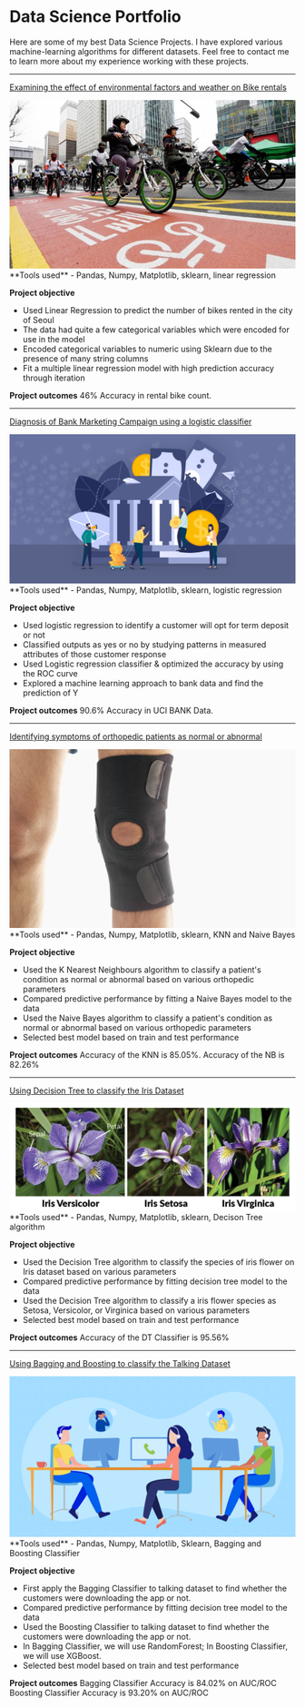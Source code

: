 # Data Science Portfolio

Here are some of my best Data Science Projects. I have explored various machine-learning algorithms for different datasets. Feel free to contact me to learn more about my experience working with these projects.

***

[Examining the effect of environmental factors and weather on Bike rentals](https://github.com/jmlucasusc4/LinearRegressionProject/blob/main/Seoul_Bike_Linear_Regression_Project.ipynb)

<img src="images/seoul-bikes.jpeg?raw=true"/>
**Tools used** - Pandas, Numpy, Matplotlib, sklearn, linear regression

**Project objective** 

- Used Linear Regression to predict the number of bikes rented in the city of Seoul
- The data had quite a few categorical variables which were encoded for use in the model
- Encoded categorical variables to numeric using Sklearn due to the presence of many string columns
- Fit a multiple linear regression model with high prediction accuracy through iteration

**Project outcomes**
46% Accuracy in rental bike count.

***

[Diagnosis of Bank Marketing Campaign using a logistic classifier](https://github.com/jmlucasusc4/LogisticRegression/blob/main/Bank_Logistic_RegressionProject.ipynb)

<img src="images/Bank_data.jpeg?raw=true"/>
**Tools used** - Pandas, Numpy, Matplotlib, sklearn, logistic regression

**Project objective** 

- Used logistic regression to identify a customer will opt for term deposit or not 
- Classified outputs as yes or no by studying patterns in measured attributes of those customer response
- Used Logistic regression classifier & optimized the accuracy by using the ROC curve
- Explored a machine learning approach to bank data and find the prediction of Y

**Project outcomes**
90.6% Accuracy in UCI BANK Data.

***

[Identifying symptoms of orthopedic patients as normal or abnormal](https://github.com/jmlucasusc4/KNN_NB_Project/blob/main/04_Knn_Nb_Project_ipynb.ipynb)

<img src="images/knee-brace-ortho.png?raw=true"/>
**Tools used** - Pandas, Numpy, Matplotlib, sklearn, KNN and Naive Bayes

**Project objective** 

- Used the K Nearest Neighbours algorithm to classify a patient's condition as normal or abnormal based on various orthopedic parameters
- Compared predictive performance by fitting a Naive Bayes model to the data
- Used the Naive Bayes algorithm to classify a patient's condition as normal or abnormal based on various orthopedic parameters
- Selected best model based on train and test performance

**Project outcomes**
Accuracy of the KNN is 85.05%.
Accuracy of the NB is 82.26%

***

[Using Decision Tree to classify the Iris Dataset](https://github.com/jmlucasusc4/Decision_Tree/blob/main/Decison_Tree_Example.ipynb)

<img src="images/Iris.png?raw=true"/>
**Tools used** - Pandas, Numpy, Matplotlib, sklearn, Decison Tree algorithm

**Project objective** 

- Used the Decision Tree algorithm to classify the species of iris flower on Iris dataset based on various parameters
- Compared predictive performance by fitting decision tree model to the data
- Used the Decision Tree algorithm to classify a iris flower species as Setosa, Versicolor, or Virginica based on various parameters
- Selected best model based on train and test performance

**Project outcomes**
Accuracy of the DT Classifier is 95.56%

***

[Using Bagging and Boosting to classify the Talking Dataset](https://github.com/jmlucasusc4/Bagging_Boosting_Project/blob/main/Bagging_Boosting_Project_ipynb.ipynb)

<img src="images/talking.png?raw=true"/>
**Tools used** - Pandas, Numpy, Matplotlib, Sklearn, Bagging and Boosting Classifier 

**Project objective** 

- First apply the Bagging Classifier to talking dataset to find whether the customers were downloading the app or not.
- Compared predictive performance by fitting decision tree model to the data
- Used the Boosting Classifier to talking dataset to find whether the customers were downloading the app or not.
- In Bagging Classifier, we will use RandomForest; In Boosting Classifier, we will use XGBoost.
- Selected best model based on train and test performance

**Project outcomes**
Bagging Classifier Accuracy is 84.02% on AUC/ROC
Boosting Classifier Accuracy is 93.20% on AUC/ROC